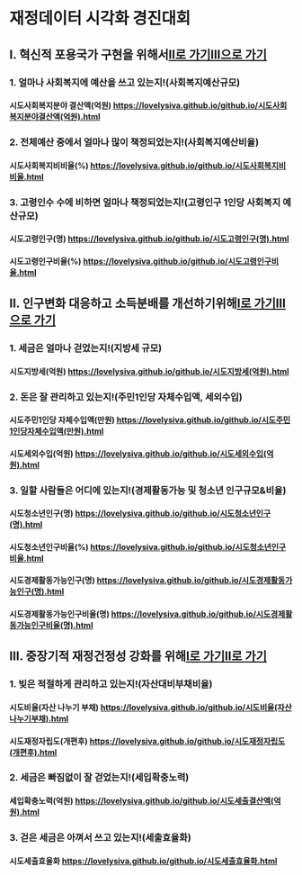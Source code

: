 # 재정데이터 시각화 경진대회
## Ⅰ. 혁신적 포용국가 구현을 위해서[Ⅱ로 가기](##-Ⅱ.-인구변화-대응하고-소득분배를-개선하기위해)[Ⅲ으로 가기](##-Ⅲ.-중장기적-재정건정성-강화를-위해)

### 1. 얼마나 사회복지에 예산을 쓰고 있는지!(사회복지예산규모)
#### 시도사회복지분야 결산액(억원) <https://lovelysiva.github.io/github.io/시도사회복지분야결산액(억원).html>
### 2. 전체예산 중에서 얼마나 많이 책정되었는지!(사회복지예산비율)
#### 시도사회복지비비율(%) <https://lovelysiva.github.io/github.io/시도사회복지비비율.html>
### 3. 고령인수 수에 비하면 얼마나 책정되었는지!(고령인구 1인당 사회복지 예산규모)
#### 시도고령인구(명) <https://lovelysiva.github.io/github.io/시도고령인구(명).html>
#### 시도고령인구비율(%) <https://lovelysiva.github.io/github.io/시도고령인구비율.html>
       
## Ⅱ. 인구변화 대응하고 소득분배를 개선하기위해[Ⅰ로 가기](##-Ⅰ.-혁신적-포용국가-구현을-위해서)[Ⅲ으로 가기](##-Ⅲ.-중장기적-재정건정성-강화를-위해)

### 1. 세금은 얼마나 걷었는지!(지방세 규모)
#### 시도지방세(억원) <https://lovelysiva.github.io/github.io/시도지방세(억원).html>
### 2. 돈은 잘 관리하고 있는지!(주민1인당 자체수입액, 세외수입)
#### 시도주민1인당 자체수입액(만원) <https://lovelysiva.github.io/github.io/시도주민1인당자체수입액(만원).html>
#### 시도세외수입(억원) <https://lovelysiva.github.io/github.io/시도세외수입(억원).html>
### 3. 일할 사람들은 어디에 있는지!(경제활동가능 및 청소년 인구규모&비율)
#### 시도청소년인구(명) <https://lovelysiva.github.io/github.io/시도청소년인구(명).html>
#### 시도청소년인구비율(%) <https://lovelysiva.github.io/github.io/시도청소년인구비율.html>     
#### 시도경제활동가능인구(명) <https://lovelysiva.github.io/github.io/시도경제활동가능인구(명).html>
#### 시도경제활동가능인구비율(명) <https://lovelysiva.github.io/github.io/시도경제활동가능인구비율(명).html>
       

## Ⅲ. 중장기적 재정건정성 강화를 위해[Ⅰ로 가기](##-Ⅰ.-혁신적-포용국가-구현을-위해서)[Ⅱ로 가기](##-Ⅱ.-인구변화-대응하고-소득분배를-개선하기위해)

### 1. 빚은 적절하게 관리하고 있는지!(자산대비부채비율)
#### 시도비율(자산 나누기 부채) <https://lovelysiva.github.io/github.io/시도비율(자산나누기부채).html>
#### 시도재정자립도(개편후) <https://lovelysiva.github.io/github.io/시도재정자립도(개편후).html>
### 2. 세금은 빠짐없이 잘 걷었는지!(세입확충노력)
#### 세입확충노력(억원) <https://lovelysiva.github.io/github.io/시도세출결산액(억원).html>
### 3. 걷은 세금은 아껴서 쓰고 있는지!(세출효율화)
#### 시도세출효율화 <https://lovelysiva.github.io/github.io/시도세출효율화.html>
       
